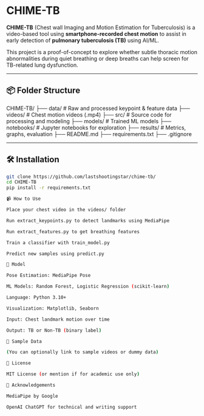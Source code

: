 # CHIME-TB

**CHIME-TB** (Chest wall Imaging and Motion Estimation for Tuberculosis) is a video-based tool using **smartphone-recorded chest motion** to assist in early detection of **pulmonary tuberculosis (TB)** using AI/ML.

This project is a proof-of-concept to explore whether subtle thoracic motion abnormalities during quiet breathing or deep breaths can help screen for TB-related lung dysfunction.

---

## 📦 Folder Structure

CHIME-TB/
├── data/ # Raw and processed keypoint & feature data
├── videos/ # Chest motion videos (.mp4)
├── src/ # Source code for processing and modeling
├── models/ # Trained ML models
├── notebooks/ # Jupyter notebooks for exploration
├── results/ # Metrics, graphs, evaluation
├── README.md
├── requirements.txt
├── .gitignore


---

## 🛠️ Installation

```bash
git clone https://github.com/lastshootingstar/chime-tb/
cd CHIME-TB
pip install -r requirements.txt

📹 How to Use

Place your chest video in the videos/ folder

Run extract_keypoints.py to detect landmarks using MediaPipe

Run extract_features.py to get breathing features

Train a classifier with train_model.py

Predict new samples using predict.py

🤖 Model

Pose Estimation: MediaPipe Pose

ML Models: Random Forest, Logistic Regression (scikit-learn)

Language: Python 3.10+

Visualization: Matplotlib, Seaborn

Input: Chest landmark motion over time

Output: TB or Non-TB (binary label)

🧪 Sample Data

(You can optionally link to sample videos or dummy data)

📜 License

MIT License (or mention if for academic use only)

🙏 Acknowledgements

MediaPipe by Google

OpenAI ChatGPT for technical and writing support


